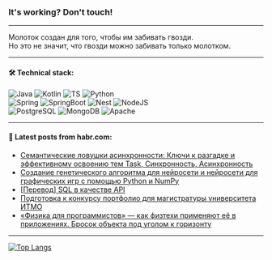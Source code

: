 ### It's working? Don't touch!

---
Молоток создан для того, чтобы им забивать гвозди. <br>
Но это не значит, что гвозди можно забивать только молотком.

---

#### 🛠️ Technical stack:

![Java](https://img.shields.io/badge/Java-informational?logo=Oracle&style=flat&logoColor=white&color=FF4500)
![Kotlin](https://img.shields.io/badge/Kotlin-informational?logo=Kotlin&style=flat&logoColor=white&color=774D97)
![TS](https://img.shields.io/badge/TypeScript-informational?logo=typeScript&style=flat&logoColor=black&color=017acc)
![Python](https://img.shields.io/badge/Python-informational?logo=Python&style=flat&logoColor=black&color=ffdd54) <br>
![Spring](https://img.shields.io/badge/Spring-informational?logo=Spring&style=flat&logoColor=white&color=6DB33F) 
![SpringBoot](https://img.shields.io/badge/SpringBoot-informational?logo=SpringBoot&style=flat&logoColor=white&color=6DB33F)
![Nest](https://img.shields.io/badge/NestJS-informational?logo=NestJS&style=flat&logoColor=white&color=E0234E) 
![NodeJS](https://img.shields.io/badge/NodeJS-informational?logo=node.js&style=flat&logoColor=white&color=70A760)<br>
![PostgreSQL](https://img.shields.io/badge/PostgreSQL-informational?logo=PostgreSQL&style=flat&logoColor=white&color=DAA520)
![MongoDB](https://img.shields.io/badge/MongoDB-informational?logo=MongoDB&style=flat&logoColor=white&color=870000)
![Apache](https://img.shields.io/badge/Apache-informational?logo=apache&style=flat&logoColor=white&color=f74e28)

___  

#### 💬 Latest posts from habr.com:

<!-- BLOG-POST-LIST:START -->
- [Семантические ловушки асинхронности: Ключи к разгадке и эффективному освоению тем Task, Синхронность, Асинхронность](https://habr.com/ru/articles/799145/?utm_source=habrahabr&utm_medium=rss&utm_campaign=799145)
- [Создание генетического алгоритма для нейросети и нейроcети для графических игр с помощью Python и NumPy](https://habr.com/ru/articles/799123/?utm_source=habrahabr&utm_medium=rss&utm_campaign=799123)
- [[Перевод] SQL в качестве API](https://habr.com/ru/companies/timeweb/articles/798937/?utm_source=habrahabr&utm_medium=rss&utm_campaign=798937)
- [Подготовка к конкурсу портфолио для магистратуры университета ИТМО](https://habr.com/ru/articles/799119/?utm_source=habrahabr&utm_medium=rss&utm_campaign=799119)
- [«Физика для программистов» — как физтехи применяют её в приложениях. Бросок объекта под уголом к горизонту](https://habr.com/ru/articles/799117/?utm_source=habrahabr&utm_medium=rss&utm_campaign=799117)
<!-- BLOG-POST-LIST:END -->

---
[![Top Langs](https://github-readme-stats-git-master-advtsetting-gmailcom.vercel.app/api/top-langs/?username=zloylis&langs_count=10&hide_title=false&title_color=e6edf3&size_weight=0.5&count_weight=0.5&layout=compact&hide_border=true&theme=dracula)](https://github.com/zloylis)
<!--![GitHub stats](https://github-readme-stats-git-master-advtsetting-gmailcom.vercel.app/api?username=zloylis&show_icons=true&hide_border=true&theme=dracula&hide_title=true&include_all_commits=true&count_private=true&hide=contribs&hide_rank=true)-->
